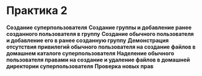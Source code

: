 <h1>Практика 2</h1>
<strong>Создание суперпользователя</strong>
<strong>Создание группы и добавление ранее созданного пользователя в группу</strong>
<strong>Создание обычного пользователя и добавление его в ранее созданную группу</strong>
<strong>Демонстрация отсутствия привилегий обычного пользователя на создание файлов в домашнем каталоге суперпользователя</strong>
<strong>Наделение обычного пользователя правами на создание и удаление файлов в домашней директории суперпользователя</strong>
<strong>Проверка новых прав</strong>
